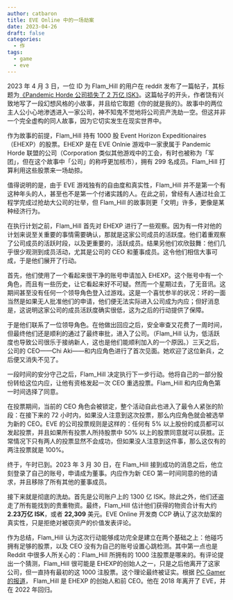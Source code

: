 ```yaml
---
author: catbaron
title: EVE Online 中的一场劫案
date: 2023-04-26
draft: false
categories:
  - 作
tags:
  - game
  - eve
---
```


2023 年 4 月 3 日，一位 ID 为 Flam_Hill 的用户在 reddit 发布了一篇帖子，其标题为[《Pandemic Horde 公司损失了 2 万亿 ISK》](https://www.reddit.com/r/Eve/comments/12a6szd/pandemic_horde_corporation_looses_2_trillion_isk/)。这篇帖子的开头，作者饶有兴致地写了一段幻想风格的小故事，并且给它取题《你的就是我的》。故事中的两位主人公小心地渗透进入一家公司，神不知鬼不觉地将公司资产洗劫一空。但这并非一个完全虚构的同人故事，因为它切实发生在现实世界中。

作为故事的前提，Flam_Hill 持有 1000 股 Event Horizon Expeditionaires（EHEXP）的股票。EHEXP 是在  EVE Onlnie 游戏中一家隶属于 Pandemic Horde 联盟的公司（Corporation 类似其他游戏中的工会，有时也被称为「军团」，但在这个故事中「公司」的称呼更加核市），拥有 299 名成员。Flam_Hill 打算利用这些股票来一场劫掠。

值得说明的是，由于 EVE 游戏独有的自由度和真实性，Flam_Hill 并不是第一个有这种年头的人，甚至也不是第一个付诸实践的人。在此之前，曾经有人通过社会工程学完成过抢劫大公司的壮举，但 Flam_Hill 的故事则更「文明」许多，更像是某种经济行为。

在执行计划之前，Flam_Hill 首先对 EHEXP 进行了一些观察。因为有一件对他的计划来说至关重要的事情需要确认，那就是这家公司成员的活跃度。他们着重观察了公司成员的活跃时段，以及更重要的，活跃成员。结果另他们欢欣鼓舞：他们几乎很少观测到成员活动，尤其是公司的 CEO 和董事成员。这令他们相信大事可成，于是他们展开了行动。

首先，他们使用了一个看起来很干净的账号申请加入 EHEXP。这个账号中有一个角色，而且有一些历史，让它看起来好不可疑。然而一个星期过去，了无音讯。这期间甚至没有任何一个领导角色登入过游戏。这是一个喜忧参半的状况：坏的一面当然是如果无人批准他们的申请，他们便无法实际进入公司成为内应；但好消息是，这说明这家公司的成员活跃度确实很低，这为之后的行动提供了保障。

于是他们联系了一位领导角色。在他做出回应之后，安全审查又花费了一周时间，但最终他们还是顺利的通过了最终审批，进入了公司。（Flam_Hill 认为，低活跃度也导致公司很乐于接纳新人，这也是他们能顺利加入的一个原因。）三天之后，公司的 CEO——Chi Aki——和内应角色进行了首次见面。她欢迎了这位新兵，之后便又消失不见了。

一段时间的安分守己之后，Flam_Hill 决定执行下一步行动。他将自己的一部分股份转给这位内应，让他有资格发起一次 CEO 重选投票。Flam_Hill 和内应角色第一时间选择了同意。

在投票期间，当前的 CEO 角色会被锁定，整个活动自此也进入了最令人紧张的阶段：在接下来的 72 小时内，如果没人注意到这次投票，那么内应角色就会被选举为新的 CEO。EVE 的公司投票规则是这样的：任何有 5% 以上股份的成员都可以发起投票，并且如果所有投票人所持股票中 50% 以上的股票同意就可以获胜。正常情况下只有两人的投票显然不会成功，但如果没人注意到这件事，那么这仅有的两注投票就是 100%。

终于，午时已到。2023 年 3 月 30 日，在 Flam_Hill 接到成功的消息之后，他立刻登录了自己的账号，申请成为董事。内应作为新 CEO 第一时间同意的他的请求，并且移除了所有其他的董事成员。

接下来就是彻底的洗劫。首先是公司账户上的 1300 亿 ISK。除此之外，他们还盗走了所有能找到的贵重物资。最终，Flam_Hill 估计他们获得的物资合计有大约 **2.23万亿 ISK**，或者 **22,309** 美元。EVE Online 开发商 CCP 确认了这次劫案的真实性，只是拒绝对被窃资产的价值发表评论。

作为总结，Flam_Hill 认为这次行动能够成功完全是建立在两个基础之上：他碰巧拥有足够的股票，以及 CEO 没有为自己的账号设置心跳检测。其中第一点也是 Reddit 中很多人所关心的：Flam_Hill 所拥有的 1000 注股票是哪来的。有评论提出一个猜测，Flam_Hill 很可能是 EHEXP的创始人之一，只是之后他离开了这家公司，但一直持有最初的这 1000 注股票。这个理论最终被证实。根据 [PC Gamer 的报道](https://www.pcgamer.com/eve-online-player-uses-obscure-rule-to-pull-off-the-biggest-heist-in-the-games-history/)， Flam_Hill 是 EHEXP 的创始人和前 CEO。他在 2018 年离开了 EVE，并在 2022 年回归。

